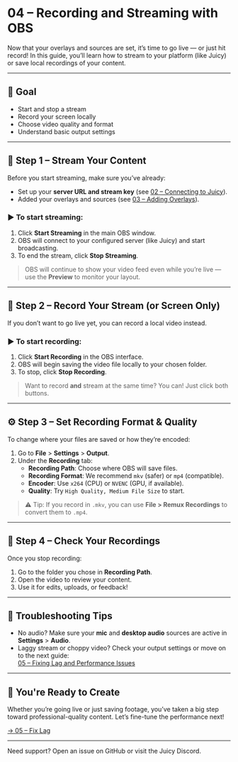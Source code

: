 # 04 – Recording and Streaming with OBS

Now that your overlays and sources are set, it’s time to go live — or just hit record! In this guide, you’ll learn how to stream to your platform (like Juicy) or save local recordings of your content.

---

## 🎯 Goal

- Start and stop a stream
- Record your screen locally
- Choose video quality and format
- Understand basic output settings

---

## 📡 Step 1 – Stream Your Content

Before you start streaming, make sure you’ve already:
- Set up your **server URL and stream key** (see [02 – Connecting to Juicy](./02_connecting-to-juicy.md)).
- Added your overlays and sources (see [03 – Adding Overlays](./03_adding-overlays.md)).

### ▶️ To start streaming:

1. Click **Start Streaming** in the main OBS window.
2. OBS will connect to your configured server (like Juicy) and start broadcasting.
3. To end the stream, click **Stop Streaming**.

> OBS will continue to show your video feed even while you’re live — use the **Preview** to monitor your layout.

---

## 🎥 Step 2 – Record Your Stream (or Screen Only)

If you don’t want to go live yet, you can record a local video instead.

### ▶️ To start recording:

1. Click **Start Recording** in the OBS interface.
2. OBS will begin saving the video file locally to your chosen folder.
3. To stop, click **Stop Recording**.

> Want to record **and** stream at the same time? You can! Just click both buttons.

---

## ⚙️ Step 3 – Set Recording Format & Quality

To change where your files are saved or how they’re encoded:

1. Go to **File** > **Settings** > **Output**.
2. Under the **Recording** tab:
   - **Recording Path**: Choose where OBS will save files.
   - **Recording Format**: We recommend `mkv` (safer) or `mp4` (compatible).
   - **Encoder**: Use `x264` (CPU) or `NVENC` (GPU, if available).
   - **Quality**: Try `High Quality, Medium File Size` to start.

> ⚠️ Tip: If you record in `.mkv`, you can use **File > Remux Recordings** to convert them to `.mp4`.

---

## 📁 Step 4 – Check Your Recordings

Once you stop recording:
1. Go to the folder you chose in **Recording Path**.
2. Open the video to review your content.
3. Use it for edits, uploads, or feedback!

---

## 🧪 Troubleshooting Tips

- No audio? Make sure your **mic** and **desktop audio** sources are active in **Settings** > **Audio**.
- Laggy stream or choppy video? Check your output settings or move on to the next guide:  
  [05 – Fixing Lag and Performance Issues](./05_fix-lag.md)

---

## 🚀 You're Ready to Create

Whether you’re going live or just saving footage, you’ve taken a big step toward professional-quality content. Let’s fine-tune the performance next!

[→ 05 – Fix Lag](./05_fix-lag.md)

---

Need support? Open an issue on GitHub or visit the Juicy Discord.
